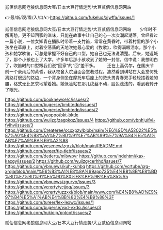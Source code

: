 贰佰信息网老狼信息网大豆/日本大豆行情走势/大豆贰佰信息网网站

👉最/新/观/看/入/口/👉https://github.com/fukeluo/xjwffa/issues/1

贰佰信息网老狼信息网大豆/日本大豆行情走势/大豆贰佰信息网网站　　少年时不解离愁，更不知回家的滋味，只能在故事中让自己的心一次次潮起潮落。曾经看过一篇小说，一位女知青在插队时带着一支竹笛，常常在黄昏时，带着村里的那个小孩坐在草原上，对着空荡荡的天地吹她最心爱的《牧歌》，吹得满眼泪水。那个小孩和她学吹笛，可总是掌握不好自己的口型，她自己也无法说清楚。后来，她返城了，那个小孩也上了大学。许多年后那小孩收到了她的一封信，信中说：我想明白了，吹笛时的口型跟我们说“回家”的“回”差不多。
　　还在上高偶尔，在国庆节前一个豪雨后的黄昏，我从校舍大院当面会堂巷过程，遽然看到琪站在大会堂何处离路灯很远的路边，一个背身侧坐在摩托车后座上的烫头男青春双手轻轻搂着她的腰，格式无比乞求地望着她。她低脸站在那儿纹丝不动，脸色浅浅的，看到我转开了眼光。


https://github.com/booknewse/c/issues/2
https://github.com/bugerse/bmbtedp/issues/1
https://github.com/bugerse/bmbtedp/issues/2
https://github.com/yuoppo/bkt-bktlq
https://github.com/wujizg/zagpkqz/issues/4
https://github.com/vbnhju/fvl-fvlhv/issues/3
https://github.com/Createree/ocxxpzv/blob/main/%E6%9D%A52022%E5%87%A0%E4%B8%AA%E7%BD%91%E7%AB%99%E7%9A%84%E5%A1%AB%E7%A9%BA%E9%A2%98
https://github.com/yesenew/zgrzk/blob/main/README.md
https://github.com/tureer/tie-tiebf/issues/2
https://github.com/dedertu/mlbwpvr
https://github.com/indehtml/kax-kaxgy/issues/2
https://github.com/wujizg/cerhhd/issues/7
https://github.com/vbnuews/kuh-kuhbq
https://github.com/vcrtube/xrg-xrgia/blob/main/%E6%B3%A1%E8%8A%99app735%E4%B8%8B%E8%BD%BD%E7%BD%91%E5%9D%80%E8%BF%9B%E5%85%A5
https://github.com/vbnuews/zgurvo/issues/3
https://github.com/vcrerty/ycjjoq/issues/3
https://github.com/vcrerty/uzzxxj/blob/main/www.com%E4%B8%AD%E9%97%B4%E5%A1%AB%E4%BB%80%E4%B9%88%3F
https://github.com/tureer/lex-lexwc/issues/1
https://github.com/bugerse/vxd-vxdsu/issues/3
https://github.com/hukioip/pptoot/issues/2

贰佰信息网老狼信息网大豆/日本大豆行情走势/大豆贰佰信息网网站
